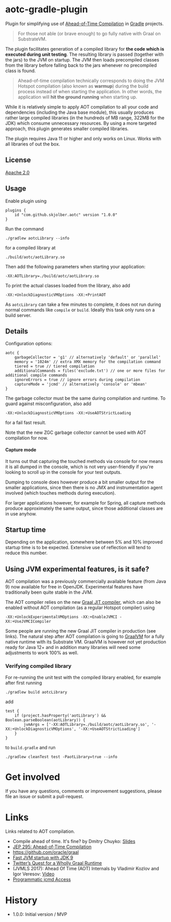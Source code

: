 # aotc-gradle-plugin
Plugin for simplifying use of [Ahead-of-Time Compilation] in [Gradle] projects.

> For those not able (or brave enough) to go fully native with Graal on SubstrateVM.

The plugin facilitates generation of a compiled library for __the code which is executed during unit testing__. The resulting library is passed (together with the jars) to the JVM on startup. The JVM then loads precompiled classes from the library before falling back to the jars whenever no precompiled class is found.

> Ahead-of-time compilation technically corresponds to doing the JVM Hotspot compilation (also known as __warmup__) during the build process instead of when starting the application. In other words, the application will __hit the ground running__ when starting up.

While it is relatively simple to apply AOT compilation to all your code and dependencies (including the Java base module), this usually produces rather large compiled libraries (in the hundreds of MB range, 322MB for the JDK) which consume unnecessary resources. By using a more targeted approach, this plugin generates smaller compiled libraries.

The plugin requires Java 11 or higher and only works on Linux. Works with all libraries of out the box. 

## License
[Apache 2.0]

## Usage
Enable plugin using

```
plugins {
    id "com.github.skjolber.aotc" version "1.0.0"
}
```

Run the command

```
./gradlew aotcLibrary --info 
```

for a compiled library at

```
./build/aotc/aotLibrary.so
```

Then add the following parameters when starting your application:

```
-XX:AOTLibrary=./build/aotc/aotLibrary.so
```

To print the actual classes loaded from the library, also add

```
-XX:+UnlockDiagnosticVMOptions -XX:+PrintAOT
```

As `aotcLibrary` can take a few minutes to complete, it does not run during normal commands like `compile` or `build`. Ideally this task only runs on a build server. 

## Details
Configuration options:

```
aotc {
    garbageCollector = 'g1' // alternatively 'default' or 'parallel'
    memory = '1024m' // extra XMX memory for the compilation command
    tiered = true // tiered compilation
    additionalCommands = files('exclude.txt') // one or more files for additional compile commands
    ignoreErrors = true // ignore errors during compilation
    captureMode = 'jcmd' // alternatively 'console' or 'mbean' 
}
```

The garbage collector must be the same during compilation and runtime. To guard against misconfiguration, also add

```
-XX:+UnlockDiagnosticVMOptions -XX:+UseAOTStrictLoading 
```
for a fail fast result.

Note that the new ZGC garbage collector cannot be used with AOT compilation for now.

#### Capture mode
It turns out that capturing the touched methods via console for now means it is all dumped in the console, which is not very user-friendly if you're looking to scroll up in the console for your test outputs. 

Dumping to console does however produce a bit smaller output for the smaller applications, since then there is no JMX and instrumentation agent involved (which touches methods during execution). 

For larger applications however, for example for Spring, all capture methods produce approximately the same output, since those additional classes are in use anyhow.

## Startup time
Depending on the application, somewhere between 5% and 10% improved startup time is to be expected. Extensive use of reflection will tend to reduce this number.

## Using JVM experimental features, is it safe?
AOT compilation was a previously commercially available feature (from Java 9) now available for free in OpenJDK. Experimental features have traditionally been quite stable in the JVM. 

The AOT compiler relies on the new [Graal JIT compiler](https://www.baeldung.com/graal-java-jit-compiler), which can also be enabled without AOT compilation (as a regular Hotspot compiler) using

```
-XX:+UnlockExperimentalVMOptions -XX:+EnableJVMCI -XX:+UseJVMCICompiler
```

Some people are running the new Graal JIT compiler in production (see links). The natural step after AOT compilation is going to [GraalVM] for a fully native runtime with its Substrate VM. GraalVM is however not yet production ready for Java 12+ and in addition many libraries will need some adjustments to work 100% as well.

### Verifying compiled library
For re-running the unit test with the compiled library enabled, for example after first running

```
./gradlew build aotcLibrary
```

add

```
test {
    if (project.hasProperty('aotLibrary') && Boolean.parseBoolean(aotLibrary)) {
        jvmArgs = ['-XX:AOTLibrary=./build/aotc/aotLibrary.so', '-XX:+UnlockDiagnosticVMOptions', '-XX:+UseAOTStrictLoading']
    }
}
```

to `build.gradle` and run

```
./gradlew cleanTest test -PaotLibrary=true --info
```

# Get involved
If you have any questions, comments or improvement suggestions, please file an issue or submit a pull-request.

# Links
Links related to AOT compilation.

 * Compile ahead of time. It's fine? by Dmitry Chuyko: [Slides](https://assets.contentful.com/oxjq45e8ilak/3VZgJf2jLWaQQGKaeSsecc/a015330e94f964d96df0b366321ec068/Dmitry_Chuyko_AOT.pdf)
 * [JEP 295: Ahead-of-Time Compilation](http://openjdk.java.net/jeps/295)
 * https://github.com/oracle/graal
 * [Fast JVM startup with JDK 9](http://blog.gilliard.lol/2017/10/02/JVM-startup.html)
 * [Twitter’s Quest for a Wholly Graal Runtime](https://www.youtube.com/watch?v=G-vlQaPMAxg)
 * (JVMLS 2017): Ahead Of Time (AOT) Internals by Vladimir Kozlov and Igor Veresov: [Video](https://www.youtube.com/watch?v=yyDD_KRdQQU&list=PLX8CzqL3ArzXJ2EGftrmz4SzS6NRr6p2n&index=13)
 * [Programmatic jcmd Access](https://www.javacodegeeks.com/2016/05/programmatic-jcmd-access.html)

# History

 - 1.0.0: Initial version / MVP

[Apache 2.0]:                      http://www.apache.org/licenses/LICENSE-2.0.html
[issue-tracker]:                   https://github.com/skjolber/gradle-foss-library-template/issues
[Gradle]:                          https://gradle.org/
[Ahead-of-Time Compilation]:       https://openjdk.java.net/jeps/295
[GraalVM]:                         https://www.graalvm.org/

